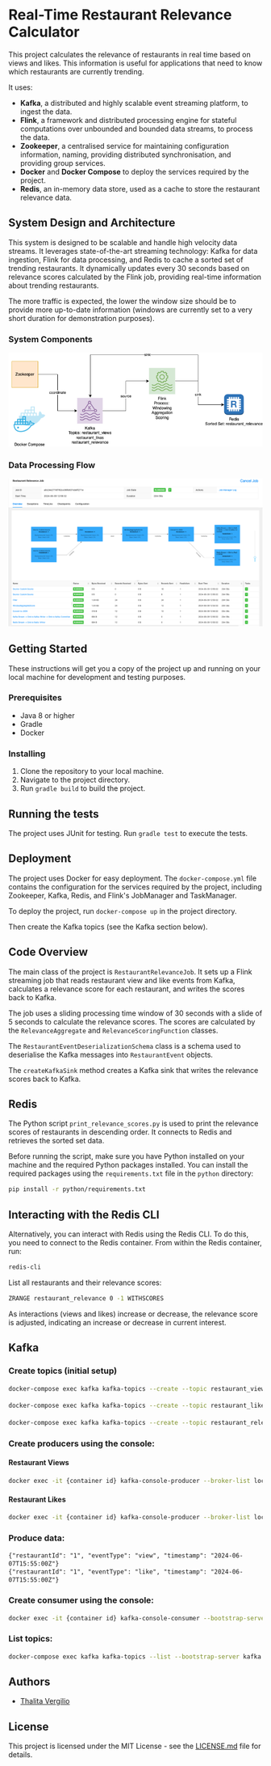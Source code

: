 # Real-Time Restaurant Relevance Calculator

This project calculates the relevance of restaurants in real time based on views and likes.
This information is useful for applications that need to know which restaurants are currently trending.

It uses:
* **Kafka**, a distributed and highly scalable event streaming platform, to ingest the data.
* **Flink**, a framework and distributed processing engine for stateful computations over unbounded and bounded data streams, to process the data.
* **Zookeeper**, a centralised service for maintaining configuration information, naming, providing distributed synchronisation, and providing group services.
* **Docker** and **Docker Compose** to deploy the services required by the project.
* **Redis**, an in-memory data store, used as a cache to store the restaurant relevance data.

## System Design and Architecture
This system is designed to be scalable and handle high velocity data streams. It leverages state-of-the-art streaming technology: Kafka for data ingestion, Flink for data processing, and Redis to cache a sorted set of trending restaurants.
It dynamically updates every 30 seconds based on relevance scores calculated by the Flink job, providing real-time information about trending restaurants.

The more traffic is expected, the lower the window size should be to provide more up-to-date information (windows are currently set to a very short duration for demonstration purposes).

### System Components
![architecture.png](assets%2Fimages%2Farchitecture.png)

### Data Processing Flow
![flink.png](assets/images/flink.png)

## Getting Started

These instructions will get you a copy of the project up and running on your local machine for development and testing purposes.

### Prerequisites

- Java 8 or higher
- Gradle
- Docker

### Installing

1. Clone the repository to your local machine.
2. Navigate to the project directory.
3. Run `gradle build` to build the project.

## Running the tests

The project uses JUnit for testing. Run `gradle test` to execute the tests.

## Deployment

The project uses Docker for easy deployment. The `docker-compose.yml` file contains the configuration for the services required by the project, including Zookeeper, Kafka, Redis, and Flink's JobManager and TaskManager.

To deploy the project, run `docker-compose up` in the project directory.

Then create the Kafka topics (see the Kafka section below).

## Code Overview

The main class of the project is `RestaurantRelevanceJob`. It sets up a Flink streaming job that reads restaurant view and like events from Kafka, calculates a relevance score for each restaurant, and writes the scores back to Kafka.

The job uses a sliding processing time window of 30 seconds with a slide of 5 seconds to calculate the relevance scores. The scores are calculated by the `RelevanceAggregate` and `RelevanceScoringFunction` classes.

The `RestaurantEventDeserializationSchema` class is a schema used to deserialise the Kafka messages into `RestaurantEvent` objects.

The `createKafkaSink` method creates a Kafka sink that writes the relevance scores back to Kafka.

## Redis

The Python script `print_relevance_scores.py` is used to print the relevance scores of restaurants in descending order. It connects to Redis and retrieves the sorted set data.

Before running the script, make sure you have Python installed on your machine and the required Python packages installed. You can install the required packages using the `requirements.txt` file in the `python` directory:

```bash
pip install -r python/requirements.txt
```

## Interacting with the Redis CLI
Alternatively, you can interact with Redis using the Redis CLI. To do this, you need to connect to the Redis container.
From within the Redis container, run:

```bash
redis-cli
```
List all restaurants and their relevance scores:

```bash
ZRANGE restaurant_relevance 0 -1 WITHSCORES
```

As interactions (views and likes) increase or decrease, the relevance score is adjusted, indicating an increase or decrease in current interest.

## Kafka

### Create topics (initial setup)

```bash
docker-compose exec kafka kafka-topics --create --topic restaurant_views --partitions 1 --replication-factor 1 --bootstrap-server kafka:9092

docker-compose exec kafka kafka-topics --create --topic restaurant_likes --partitions 1 --replication-factor 1 --bootstrap-server kafka:9092

docker-compose exec kafka kafka-topics --create --topic restaurant_relevance --partitions 1 --replication-factor 1 --bootstrap-server kafka:9092
```    

### Create producers using the console:
#### Restaurant Views
```bash
docker exec -it {container id} kafka-console-producer --broker-list localhost:9092 --topic restaurant_views
```
#### Restaurant Likes
```bash
docker exec -it {container id} kafka-console-producer --broker-list localhost:9092 --topic restaurant_likes
```
### Produce data:

```
{"restaurantId": "1", "eventType": "view", "timestamp": "2024-06-07T15:55:00Z"}
{"restaurantId": "1", "eventType": "like", "timestamp": "2024-06-07T15:55:00Z"}
```

### Create consumer using the console:

```bash
docker exec -it {container id} kafka-console-consumer --bootstrap-server localhost:9092 --topic restaurant_relevance --from-beginning
```

### List topics:

```bash
docker-compose exec kafka kafka-topics --list --bootstrap-server kafka:9092
```

## Authors

- [Thalita Vergilio](https://github.com/tvergilio)

## License

This project is licensed under the MIT License - see the [LICENSE.md](LICENSE.md) file for details.

